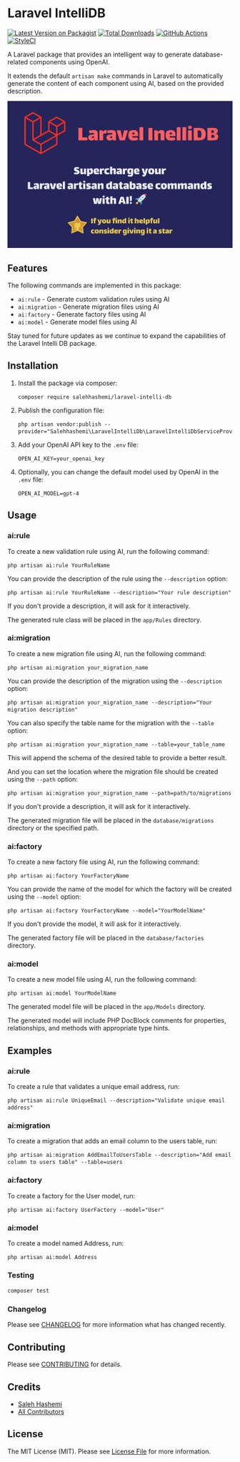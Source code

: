 # Laravel IntelliDB

[![Latest Version on Packagist](https://img.shields.io/packagist/v/salehhashemi/laravel-intelli-db.svg?style=flat-square)](https://packagist.org/packages/salehhashemi/laravel-intelli-db)
[![Total Downloads](https://img.shields.io/packagist/dt/salehhashemi/laravel-intelli-db.svg?style=flat-square)](https://packagist.org/packages/salehhashemi/laravel-intelli-db)
[![GitHub Actions](https://img.shields.io/github/actions/workflow/status/salehhashemi1992/laravel-intelli-db/run-tests.yml?branch=main&label=tests)](https://github.com/salehhashemi1992/laravel-intelli-db/actions/workflows/run-tests.yml)
[![StyleCI](https://github.styleci.io/repos/636362938/shield?branch=main)](https://github.styleci.io/repos/636362938?branch=main)

A Laravel package that provides an intelligent way to generate database-related components using OpenAI.

It extends the default `artisan make` commands in Laravel to automatically generate the content of each component using AI, based on the provided description.

![Header Image](./assets/header.png)

## Features

The following commands are implemented in this package:

- `ai:rule` - Generate custom validation rules using AI
- `ai:migration` - Generate migration files using AI
- `ai:factory` - Generate factory files using AI
- `ai:model` - Generate model files using AI

Stay tuned for future updates as we continue to expand the capabilities of the Laravel Intelli DB package.

## Installation

1. Install the package via composer:
    ```
    composer require salehhashemi/laravel-intelli-db
    ```

2. Publish the configuration file:
    ```
    php artisan vendor:publish --provider="Salehhashemi\LaravelIntelliDb\LaravelIntelliDbServiceProvider"
    ```

3. Add your OpenAI API key to the `.env` file:
    ```
    OPEN_AI_KEY=your_openai_key
    ```

4. Optionally, you can change the default model used by OpenAI in the `.env` file:
    ```
   OPEN_AI_MODEL=gpt-4
    ```

## Usage

### ai:rule

To create a new validation rule using AI, run the following command:

```
php artisan ai:rule YourRuleName
```

You can provide the description of the rule using the `--description` option:

```
php artisan ai:rule YourRuleName --description="Your rule description"
```

If you don't provide a description, it will ask for it interactively.

The generated rule class will be placed in the `app/Rules` directory.

### ai:migration

To create a new migration file using AI, run the following command:

```
php artisan ai:migration your_migration_name
```

You can provide the description of the migration using the `--description` option:

```
php artisan ai:migration your_migration_name --description="Your migration description"
```

You can also specify the table name for the migration with the `--table` option:

```
php artisan ai:migration your_migration_name --table=your_table_name
```

This will append the schema of the desired table to provide a better result.

And you can set the location where the migration file should be created using the `--path` option:

```
php artisan ai:migration your_migration_name --path=path/to/migrations
```

If you don't provide a description, it will ask for it interactively.

The generated migration file will be placed in the `database/migrations` directory or the specified path.

### ai:factory

To create a new factory file using AI, run the following command:

```
php artisan ai:factory YourFactoryName
```

You can provide the name of the model for which the factory will be created using the `--model` option:

```
php artisan ai:factory YourFactoryName --model="YourModelName"
```

If you don't provide the model, it will ask for it interactively.

The generated factory file will be placed in the `database/factories` directory.

### ai:model

To create a new model file using AI, run the following command:

```
php artisan ai:model YourModelName
```

The generated model file will be placed in the `app/Models` directory.

The generated model will include PHP DocBlock comments for properties, relationships, and methods with appropriate type hints.

## Examples

### ai:rule

To create a rule that validates a unique email address, run:

```
php artisan ai:rule UniqueEmail --description="Validate unique email address"
```

### ai:migration

To create a migration that adds an email column to the users table, run:

```
php artisan ai:migration AddEmailToUsersTable --description="Add email column to users table" --table=users
```

### ai:factory

To create a factory for the User model, run:

```
php artisan ai:factory UserFactory --model="User"
```

### ai:model

To create a model named Address, run:

```
php artisan ai:model Address
```

### Testing

```bash
composer test
```

### Changelog

Please see [CHANGELOG](CHANGELOG.md) for more information what has changed recently.

## Contributing

Please see [CONTRIBUTING](CONTRIBUTING.md) for details.

## Credits

- [Saleh Hashemi](https://github.com/salehhashemi1992)
- [All Contributors](../../contributors)

## License

The MIT License (MIT). Please see [License File](LICENSE.md) for more information.